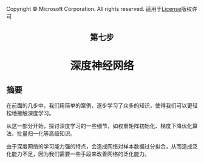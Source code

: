 Copyright © Microsoft Corporation. All rights reserved.
  适用于[License](https://github.com/Microsoft/ai-edu/blob/master/LICENSE.md)版权许可

## <center>第七步</center>

# <center>深度神经网络</center>

## 摘要

在前面的几步中，我们用简单的案例，逐步学习了众多的知识，使得我们可以更轻松地接触深度学习。

从这一部分开始，探讨深度学习的一些细节，如权重矩阵初始化、梯度下降优化算法、批量归一化等高级知识。

由于深度网络的学习能力强的特点，会造成网络对样本数据过分拟合，从而造成泛化能力不足，因为我们需要一些手段来改善网络的泛化能力。
